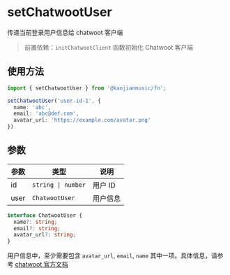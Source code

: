 # setChatwootUser
传递当前登录用户信息给 chatwoot 客户端

> 前置依赖：`initChatwootClient` 函数初始化 Chatwoot 客户端

## 使用方法

```ts
import { setChatwootUser } from '@kanjianmusic/fn';

setChatwootUser('user-id-1', {
  name: 'abc',
  email: 'abc@def.com',
  avatar_url: 'https://example.com/avatar.png'
})
```

## 参数

| 参数 | 类型 | 说明 |
| --- | --- | --- |
| id | `string \| number` | 用户 ID |
| user | `ChatwootUser` | 用户信息 |

```ts
interface ChatwootUser {
  name?: string;
  email?: string;
  avatar_url?: string;
}
```

用户信息中，至少需要包含 `avatar_url`, `email`, `name` 其中一项。具体信息，请参考 [chatwoot 官方文档](https://docs.chatwoot.com/docs/chatwoot-sdk/user-identification)


